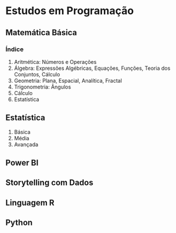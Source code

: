 # Estudos em Programação

## Matemática Básica

### Índice
1. Aritmética: Números e Operações
2. Álgebra: Expressões Algébricas, Equações, Funções, Teoria dos Conjuntos, Cálculo
3. Geometria: Plana, Espacial, Analítica, Fractal
4. Trigonometria: Ângulos
5. Cálculo
6. Estatística

## Estatística
1. Básica
2. Média
3. Avançada

## Power BI

## Storytelling com Dados

## Linguagem R

## Python

